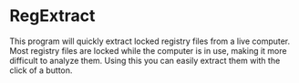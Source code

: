 # RegExtract

This program will quickly extract locked registry files from a live computer. Most registry files are locked while the computer is in use, making it more difficult to analyze them. Using this you can easily extract them with the click of a button.